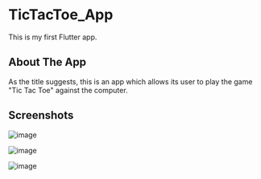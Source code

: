 # TicTacToe_App

This is my first Flutter app.

## About The App

As the title suggests, this is an app which allows its user to play the game "Tic Tac Toe" against the computer.

## Screenshots
![image](https://user-images.githubusercontent.com/69068704/142366166-71b2a218-9f1e-4223-8fc4-13cc22764500.png)



![image](https://user-images.githubusercontent.com/69068704/142366274-ec65f994-7f6b-480c-b19a-f05c156093ed.png)



![image](https://user-images.githubusercontent.com/69068704/142366529-b7603f16-3347-4696-a8dd-595786cfa8b9.png)




